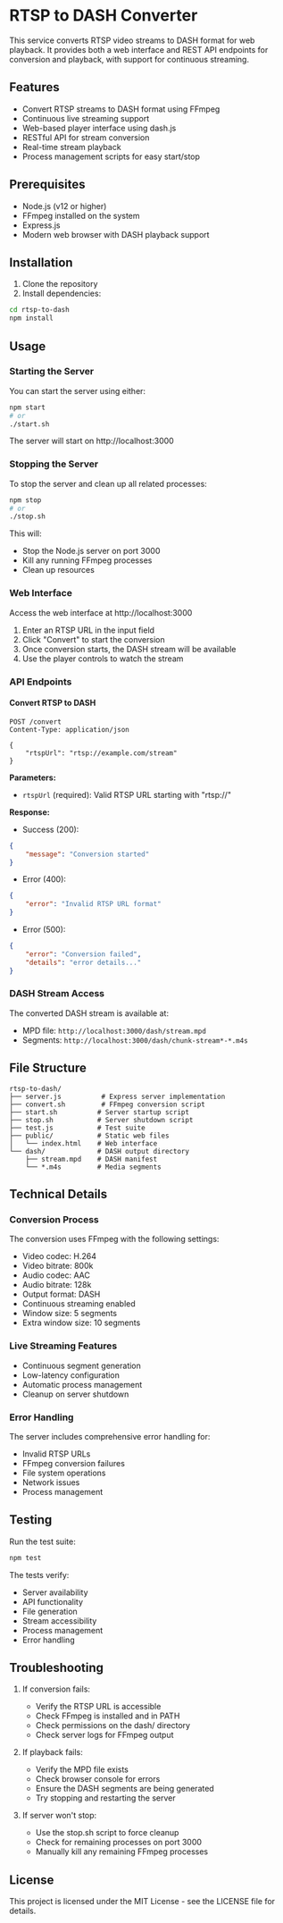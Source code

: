 # RTSP to DASH Converter

This service converts RTSP video streams to DASH format for web playback. It provides both a web interface and REST API endpoints for conversion and playback, with support for continuous streaming.

## Features

- Convert RTSP streams to DASH format using FFmpeg
- Continuous live streaming support
- Web-based player interface using dash.js
- RESTful API for stream conversion
- Real-time stream playback
- Process management scripts for easy start/stop

## Prerequisites

- Node.js (v12 or higher)
- FFmpeg installed on the system
- Express.js
- Modern web browser with DASH playback support

## Installation

1. Clone the repository
2. Install dependencies:
```bash
cd rtsp-to-dash
npm install
```

## Usage

### Starting the Server

You can start the server using either:
```bash
npm start
# or
./start.sh
```

The server will start on http://localhost:3000

### Stopping the Server

To stop the server and clean up all related processes:
```bash
npm stop
# or
./stop.sh
```

This will:
- Stop the Node.js server on port 3000
- Kill any running FFmpeg processes
- Clean up resources

### Web Interface

Access the web interface at http://localhost:3000

1. Enter an RTSP URL in the input field
2. Click "Convert" to start the conversion
3. Once conversion starts, the DASH stream will be available
4. Use the player controls to watch the stream

### API Endpoints

#### Convert RTSP to DASH

```http
POST /convert
Content-Type: application/json

{
    "rtspUrl": "rtsp://example.com/stream"
}
```

**Parameters:**
- `rtspUrl` (required): Valid RTSP URL starting with "rtsp://"

**Response:**
- Success (200):
```json
{
    "message": "Conversion started"
}
```
- Error (400):
```json
{
    "error": "Invalid RTSP URL format"
}
```
- Error (500):
```json
{
    "error": "Conversion failed",
    "details": "error details..."
}
```

### DASH Stream Access

The converted DASH stream is available at:
- MPD file: `http://localhost:3000/dash/stream.mpd`
- Segments: `http://localhost:3000/dash/chunk-stream*-*.m4s`

## File Structure

```
rtsp-to-dash/
├── server.js          # Express server implementation
├── convert.sh         # FFmpeg conversion script
├── start.sh          # Server startup script
├── stop.sh           # Server shutdown script
├── test.js           # Test suite
├── public/           # Static web files
│   └── index.html    # Web interface
└── dash/             # DASH output directory
    ├── stream.mpd    # DASH manifest
    └── *.m4s         # Media segments
```

## Technical Details

### Conversion Process

The conversion uses FFmpeg with the following settings:
- Video codec: H.264
- Video bitrate: 800k
- Audio codec: AAC
- Audio bitrate: 128k
- Output format: DASH
- Continuous streaming enabled
- Window size: 5 segments
- Extra window size: 10 segments

### Live Streaming Features

- Continuous segment generation
- Low-latency configuration
- Automatic process management
- Cleanup on server shutdown

### Error Handling

The server includes comprehensive error handling for:
- Invalid RTSP URLs
- FFmpeg conversion failures
- File system operations
- Network issues
- Process management

## Testing

Run the test suite:
```bash
npm test
```

The tests verify:
- Server availability
- API functionality
- File generation
- Stream accessibility
- Process management
- Error handling

## Troubleshooting

1. If conversion fails:
   - Verify the RTSP URL is accessible
   - Check FFmpeg is installed and in PATH
   - Check permissions on the dash/ directory
   - Check server logs for FFmpeg output

2. If playback fails:
   - Verify the MPD file exists
   - Check browser console for errors
   - Ensure the DASH segments are being generated
   - Try stopping and restarting the server

3. If server won't stop:
   - Use the stop.sh script to force cleanup
   - Check for remaining processes on port 3000
   - Manually kill any remaining FFmpeg processes

## License

This project is licensed under the MIT License - see the LICENSE file for details.
